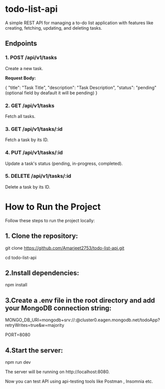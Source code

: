 # todo-list-api

A simple REST API for managing a to-do list application with features like creating, fetching, updating, and deleting tasks.

## Endpoints

### 1. POST /api/v1/tasks
Create a new task.

**Request Body:**

{
    "title": "Task Title",
    "description": "Task Description",
    "status": "pending" (optional field by deafault it will be pending)
} 


### 2. GET /api/v1/tasks
Fetch all tasks.

### 3. GET /api/v1/tasks/:id
Fetch a task by its ID.

### 4. PUT /api/v1/tasks/:id
Update a task's status (pending, in-progress, completed).

### 5. DELETE /api/v1/tasks/:id
Delete a task by its ID.

# How to Run the Project
Follow these steps to run the project locally:

## 1. Clone the repository:
git clone https://github.com/Amarjeet2753/todo-list-api.git

cd todo-list-api

## 2.Install dependencies:
npm install

## 3.Create a .env file in the root directory and add your MongoDB connection string:
MONGO_DB_URI=mongodb+srv://<your-username>:<your-password>@cluster0.eagen.mongodb.net/todoApp?retryWrites=true&w=majority

PORT=8080

## 4.Start the server:
npm run dev

The server will be running on http://localhost:8080.

Now you can test API using  api-testing tools like Postman , Insomnia etc.
